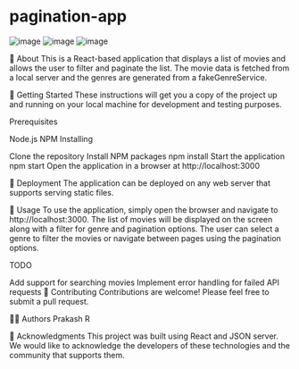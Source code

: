 # pagination-app
![image](https://user-images.githubusercontent.com/67256980/229651649-636fe419-024f-41a9-a23e-1a3a7434cb4a.png)
![image](https://user-images.githubusercontent.com/67256980/229651716-455d86fb-3a9d-4f30-b34b-7d7a4c4a67a6.png)
![image](https://user-images.githubusercontent.com/67256980/229651852-4a686749-8fc4-4c87-a1ee-8a9130c8df52.png)


🧐 About
This is a React-based application that displays a list of movies and allows the user to filter and paginate the list. The movie data is fetched from a local server and the genres are generated from a fakeGenreService.

🏁 Getting Started
These instructions will get you a copy of the project up and running on your local machine for development and testing purposes.

Prerequisites

Node.js
NPM
Installing

Clone the repository
Install NPM packages
npm install
Start the application
npm start
Open the application in a browser at http://localhost:3000

🚀 Deployment
The application can be deployed on any web server that supports serving static files.

🎈 Usage
To use the application, simply open the browser and navigate to http://localhost:3000. The list of movies will be displayed on the screen along with a filter for genre and pagination options. The user can select a genre to filter the movies or navigate between pages using the pagination options.

TODO

Add support for searching movies
Implement error handling for failed API requests
🤝 Contributing
Contributions are welcome! Please feel free to submit a pull request.

👨‍💻 Authors
Prakash R

🙏 Acknowledgments
This project was built using React and JSON server. We would like to acknowledge the developers of these technologies and the community that supports them.
